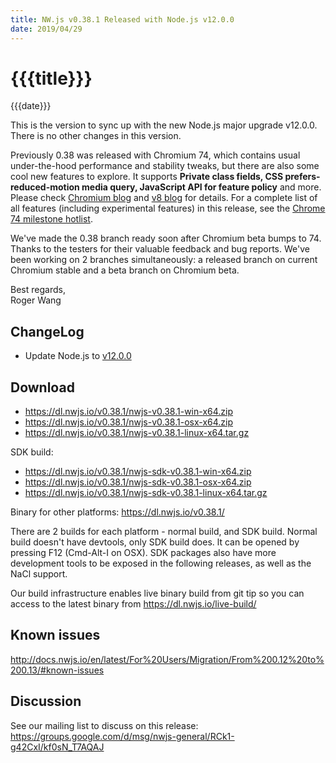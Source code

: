 ```yaml
---
title: NW.js v0.38.1 Released with Node.js v12.0.0
date: 2019/04/29
---
```

# {{{title}}}
{{{date}}}

This is the version to sync up with the new Node.js major upgrade v12.0.0. There is no other changes in this version.

Previously 0.38 was released with Chromium 74, which contains usual under-the-hood performance and stability tweaks, but there are also some cool new features to explore. It supports **Private class fields, CSS prefers-reduced-motion media query, JavaScript API for feature policy** and more. Please check [Chromium blog](https://blog.chromium.org/2019/03/chrome-74-beta-reducing-unwanted-motion.html) and [v8 blog](https://v8.dev/blog/v8-release-74) for details. For a complete list of all features (including experimental features) in this release, see the [Chrome 74 milestone hotlist](https://www.chromestatus.com/features#milestone=74).

We've made the 0.38 branch ready soon after Chromium beta bumps to 74. Thanks to the testers for their valuable feedback and bug reports. We've been working on 2 branches simultaneously: a released branch on current Chromium stable and a beta branch on Chromium beta.

Best regards,  
Roger Wang

## ChangeLog

- Update Node.js to [v12.0.0](https://nodejs.org/en/blog/release/v12.0.0/)

## Download 

* https://dl.nwjs.io/v0.38.1/nwjs-v0.38.1-win-x64.zip 
* https://dl.nwjs.io/v0.38.1/nwjs-v0.38.1-osx-x64.zip 
* https://dl.nwjs.io/v0.38.1/nwjs-v0.38.1-linux-x64.tar.gz 

SDK build: 
* https://dl.nwjs.io/v0.38.1/nwjs-sdk-v0.38.1-win-x64.zip 
* https://dl.nwjs.io/v0.38.1/nwjs-sdk-v0.38.1-osx-x64.zip 
* https://dl.nwjs.io/v0.38.1/nwjs-sdk-v0.38.1-linux-x64.tar.gz 

Binary for other platforms: https://dl.nwjs.io/v0.38.1/ 

There are 2 builds for each platform - normal build, and SDK build. Normal build doesn't have devtools, only SDK build does. lt can be opened by pressing F12 (Cmd-Alt-I on OSX). SDK packages also have more development tools to be exposed in the following releases, as well as the NaCl support.

Our build infrastructure enables live binary build from git tip so you can access to the latest binary from https://dl.nwjs.io/live-build/ 

## Known issues 

http://docs.nwjs.io/en/latest/For%20Users/Migration/From%200.12%20to%200.13/#known-issues

## Discussion

See our mailing list to discuss on this release: https://groups.google.com/d/msg/nwjs-general/RCk1-g42CxI/kf0sN_T7AQAJ
